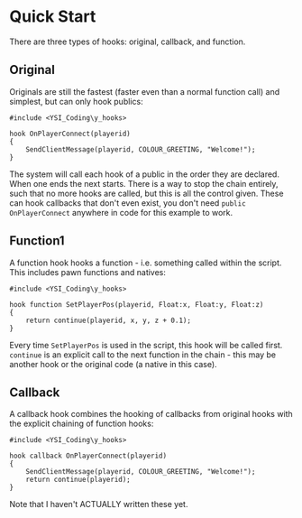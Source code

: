 # Quick Start

There are three types of hooks: original, callback, and function.

## Original

Originals are still the fastest (faster even than a normal function call) and simplest, but can only hook publics:

```pawn
#include <YSI_Coding\y_hooks>

hook OnPlayerConnect(playerid)
{
	SendClientMessage(playerid, COLOUR_GREETING, "Welcome!");
}
```

The system will call each hook of a public in the order they are declared.  When one ends the next starts.  There is a way to stop the chain entirely, such that no more hooks are called, but this is all the control given.  These can hook callbacks that don't even exist, you don't need `public OnPlayerConnect` anywhere in code for this example to work.

## Function1

A function hook hooks a function - i.e. something called within the script.  This includes pawn functions and natives:

```pawn
#include <YSI_Coding\y_hooks>

hook function SetPlayerPos(playerid, Float:x, Float:y, Float:z)
{
	return continue(playerid, x, y, z + 0.1);
}
```

Every time `SetPlayerPos` is used in the script, this hook will be called first.  `continue` is an explicit call to the next function in the chain - this may be another hook or the original code (a native in this case).

## Callback

A callback hook combines the hooking of callbacks from original hooks with the explicit chaining of function hooks:

```pawn
#include <YSI_Coding\y_hooks>

hook callback OnPlayerConnect(playerid)
{
	SendClientMessage(playerid, COLOUR_GREETING, "Welcome!");
	return continue(playerid);
}
```

Note that I haven't ACTUALLY written these yet.

